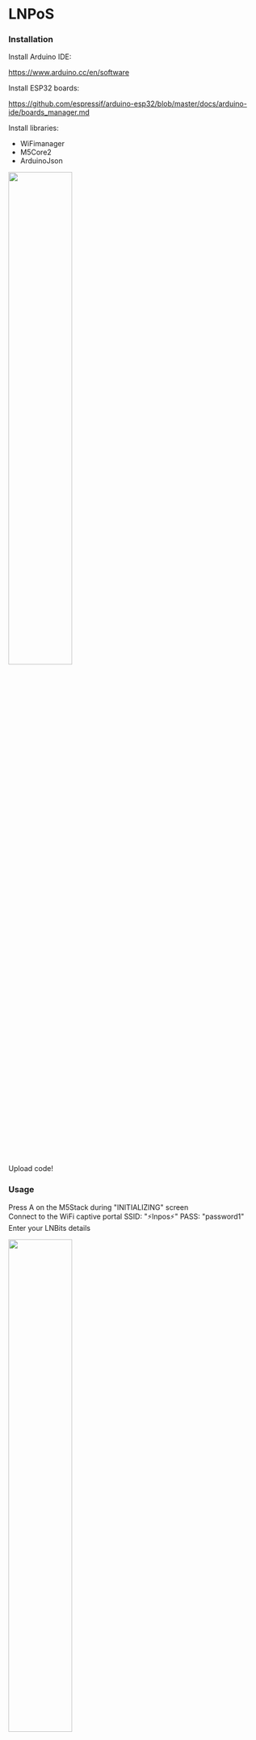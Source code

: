 
# LNPoS

### Installation

Install Arduino IDE: 

https://www.arduino.cc/en/software

Install ESP32 boards: 

https://github.com/espressif/arduino-esp32/blob/master/docs/arduino-ide/boards_manager.md

Install libraries:
- WiFimanager
- M5Core2
- ArduinoJson

<img src="https://i.imgur.com/KEg2QsN.png" width="50%">

Upload code!

### Usage

Press A on the M5Stack during "INITIALIZING" screen<br/>
Connect to the WiFi captive portal SSID: "⚡lnpos⚡" PASS: "password1"<br/>
Enter your LNBits details<br/>

<img src="https://i.imgur.com/QIilvsM.png" width="50%">

### Notes

To create a splash image, you can use the
[Online Image to C Array Converter](https://littlevgl.com/image-to-c-array).

### <a href="https://github.com/arcbtc/M5StackSats">Old version</a>
